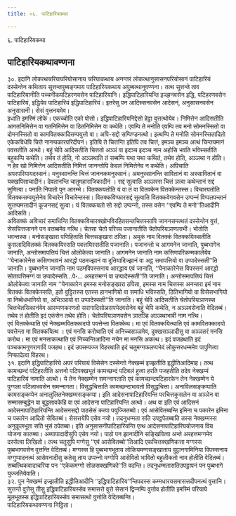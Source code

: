 ```yaml
---
title: ०६. पाटिहारियकथा

---
```

६. पाटिहारियकथा  


## पाटिहारियकथावण्णना

३०. इदानि लोकत्थचरियापरियोसानाय चरियाकथाय अनन्तरं लोकत्थानुसासनपरियोसानं पाटिहारियं दस्सेन्तेन कथिताय सुत्तन्तपुब्बङ्गमाय पाटिहारियकथाय अपुब्बत्थानुवण्णना। तत्थ सुत्तन्ते ताव पाटिहारियानीति पच्‍चनीकपटिहरणवसेन पाटिहारियानि। इद्धिपाटिहारियन्ति इज्झनवसेन इद्धि, पटिहरणवसेन पाटिहारियं, इद्धियेव पाटिहारियं इद्धिपाटिहारियं। इतरेसु पन आदिस्सनवसेन आदेसनं, अनुसासनवसेन अनुसासनी। सेसं वुत्तनयमेव।  
इधाति इमस्मिं लोके। एकच्‍चोति एको पोसो। इद्धिपाटिहारियनिद्देसो हेट्ठा वुत्तत्थोयेव। निमित्तेन आदिसतीति आगतनिमित्तेन वा गतनिमित्तेन वा ठितनिमित्तेन वा कथेति। एवम्पि ते मनोति एवम्पि तव मनो सोमनस्सितो वा दोमनस्सितो वा कामवितक्‍कादिसम्पयुत्तो वा। अपि-सद्दो सम्पिण्डनत्थो। इत्थम्पि ते मनोति सोमनस्सितादितो एकेकविधेपि चित्ते नानप्पकारपरिदीपनं। इतिपि ते चित्तन्ति इतिपि तव चित्तं, इमञ्‍च इमञ्‍च अत्थं चिन्तयमानं पवत्ततीति अत्थो। बहुं चेपि आदिसतीति चित्ततो अञ्‍ञं वा इदञ्‍च इदञ्‍च नाम अहोसि भवति भविस्सतीति बहुकम्पि कथेति। तथेव तं होति, नो अञ्‍ञथाति तं सब्बम्पि यथा यथा कथितं, तथेव होति, अञ्‍ञथा न होति।  
न हेव खो निमित्तेन आदिसतीति निमित्तं जानन्तोपि केवलं निमित्तेनेव न कथेति। अपिचाति अपरपरियायदस्सनं। मनुस्सानन्ति चित्तं जाननकमनुस्सानं। अमनुस्सानन्ति सावितानं वा अस्सावितानं वा यक्खपिसाचादीनं। देवतानन्ति चातुमहाराजिकादीनं । सद्दं सुत्वाति अञ्‍ञस्स चित्तं ञत्वा कथेन्तानं सद्दं सुणित्वा। पनाति निपातो पुन आरम्भे। वितक्‍कयतोति यं वा तं वा वितक्‍केन वितक्‍केन्तस्स। विचारयतोति वितक्‍कसम्पयुत्तेनेव विचारेन विचारेन्तस्स। वितक्‍कविप्फारसद्दं सुत्वाति वितक्‍कवेगवसेन उप्पन्‍नं विप्पलपन्तानं सुत्तप्पमत्तादीनं कूजनसद्दं सुत्वा। यं वितक्‍कयतो सो सद्दो उप्पन्‍नो, तस्स वसेन ‘‘एवम्पि ते मनो’’तिआदीनि आदिसति।  
अवितक्‍कं अविचारं समाधिन्ति वितक्‍कविचारक्खोभविरहितसन्तचित्तस्सापि जाननसमत्थतं दस्सेन्तेन वुत्तं, सेसचित्तजानने पन वत्तब्बमेव नत्थि। चेतसा चेतो परिच्‍च पजानातीति चेतोपरियञाणलाभी। भोतोति भवन्तस्स। मनोसङ्खारा पणिहिताति चित्तसङ्खारा ठपिता। अमुकं नाम वितक्‍कं वितक्‍कयिस्सतीति कुसलादिवितक्‍कं वितक्‍कयिस्सति पवत्तयिस्सतीति पजानाति। पजानन्तो च आगमनेन जानाति, पुब्बभागेन जानाति, अन्तोसमापत्तियं चित्तं ओलोकेत्वा जानाति। आगमनेन जानाति नाम कसिणपरिकम्मकालेयेव ‘‘येनाकारेनेस कसिणभावनं आरद्धो पठमज्झानं वा दुतियादिज्झानं वा अट्ठ समापत्तियो वा उप्पादेस्सती’’ति जानाति। पुब्बभागेन जानाति नाम पठमविपस्सनाय आरद्धाय एवं जानाति, ‘‘येनाकारेनेस विपस्सनं आरद्धो सोतापत्तिमग्गं वा उप्पादेस्सति…पे॰… अरहत्तमग्गं वा उप्पादेस्सती’’ति जानाति। अन्तोसमापत्तियं चित्तं ओलोकेत्वा जानाति नाम ‘‘येनाकारेन इमस्स मनोसङ्खारा ठपिता, इमस्स नाम चित्तस्स अनन्तरा इमं नाम वितक्‍कं वितक्‍केस्सति, इतो वुट्ठितस्स एतस्स हानभागियो वा समाधि भविस्सति, ठितिभागियो वा विसेसभागियो वा निब्बेधभागियो वा, अभिञ्‍ञायो वा उप्पादेस्सती’’ति जानाति। बहुं चेपि आदिसतीति चेतोपरियञाणस्स चित्तचेतसिकानंयेव आरम्मणकरणतो सरागादिसोळसपभेदवसेनेव बहुं चेपि कथेति, न अञ्‍ञवसेनाति वेदितब्बं। तथेव तं होतीति इदं एकंसेन तथेव होति। चेतोपरियञाणवसेन ञातञ्हि अञ्‍ञथाभावी नाम नत्थि।  
एवं वितक्‍केथाति एवं नेक्खम्मवितक्‍कादयो पवत्तेन्ता वितक्‍केथ। मा एवं वितक्‍कयित्थाति एवं कामवितक्‍कादयो पवत्तेन्ता मा वितक्‍कयित्थ । एवं मनसि करोथाति एवं अनिच्‍चसञ्‍ञमेव, दुक्खसञ्‍ञादीसु वा अञ्‍ञतरं मनसि करोथ। मा एवं मनसाकत्थाति एवं निच्‍चन्तिआदिना नयेन मा मनसि अकत्थ। इदं पजहथाति इदं पञ्‍चकामगुणरागादिं पजहथ। इदं उपसम्पज्‍ज विहरथाति इदं चतुमग्गफलप्पभेदं लोकुत्तरधम्ममेव पापुणित्वा निप्फादेत्वा विहरथ।  
३१. इदानि इद्धिपाटिहारिये अपरं परियायं विसेसेन दस्सेन्तो नेक्खम्मं इज्झतीति इद्धीतिआदिमाह। तत्थ कामच्छन्दं पटिहरतीति अत्तनो पटिपक्खभूतं कामच्छन्दं पटिबलं हुत्वा हरति पजहतीति तदेव नेक्खम्मं पाटिहारियं नामाति अत्थो। ये तेन नेक्खम्मेन समन्‍नागताति एवं कामच्छन्दपटिहारकेन तेन नेक्खम्मेन ये पुग्गला पटिलाभवसेन समन्‍नागता। विसुद्धचित्ताति कामच्छन्दाभावतो विसुद्धचित्ता। अनाविलसङ्कप्पाति कामसङ्कप्पेन अनालुलितनेक्खम्मसङ्कप्पा। इति आदेसनापाटिहारियन्ति परचित्तकुसलेन वा अञ्‍ञेन वा सम्मासम्बुद्धेन वा बुद्धसावकेहि वा एवं आदेसना पाटिहारियन्ति अत्थो। अथ वा इति एवं आदिसनं आदेसनापाटिहारियन्ति आदेसनसद्दो पाठसेसं कत्वा पयुज्‍जितब्बो। एवं आसेवितब्बन्ति इमिना च पकारेन इमिना च पकारेन आदितो सेवितब्बं। सेसत्तयेपि एसेव नयो। तदनुधम्मता सति उपट्ठपेतब्बाति तस्स नेक्खम्मस्स अनुकूलभूता सति भुसं ठपेतब्बा। इति अनुसासनीपाटिहारियन्ति एत्थ आदेसनापाटिहारिययोजनाय विय योजना कातब्बा। अब्यापादादीसुपि एसेव नयो। पाठो पन झानादीनि सङ्खिपित्वा अन्ते अरहत्तमग्गमेव दस्सेत्वा लिखितो। तत्थ चतूसुपि मग्गेसु ‘‘एवं आसेवितब्बो’’तिआदि एकचित्तक्खणिकत्ता मग्गस्स पुब्बभागवसेन वुत्तन्ति वेदितब्बं। मग्गस्स हि पुब्बभागभूताय लोकियमग्गसङ्खाताय वुट्ठानगामिनिया विपस्सनाय मग्गुप्पादनत्थं आसेवनादीसु कतेसु ताय उप्पन्‍नो मग्गोपि आसेवितो भावितो बहुलीकतो नाम होतीति वेदितब्बं। सब्बत्थिकवादाचरिया पन ‘‘एकेकमग्गो सोळसक्खणिको’’ति वदन्ति। तदनुधम्मतासतिउपट्ठापनं पन पुब्बभागे युज्‍जतियेवाति।  
३२. पुन नेक्खम्मं इज्झतीति इद्धीतिआदीनि ‘‘इद्धिपाटिहारिय’’न्तिपदस्स कम्मधारयसमासत्तदीपनत्थं वुत्तानि। सुत्तन्ते वुत्तेसु तीसु इद्धिपाटिहारियस्सेव समासत्ते वुत्ते सेसानं द्विन्‍नम्पि वुत्तोव होतीति इमस्मिं परियाये मूलभूतस्स इद्धिपाटिहारियस्सेव समासत्थो वुत्तोति वेदितब्बन्ति।  
पाटिहारियकथावण्णना निट्ठिता।  